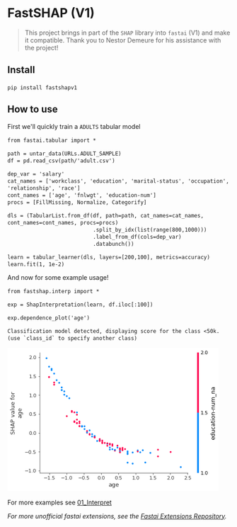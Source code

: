 # FastSHAP (V1)
> This project brings in part of the `SHAP` library into `fastai` (V1) and make it compatible. Thank you to Nestor Demeure for his assistance with the project!

## Install

`pip install fastshapv1`

## How to use

First we'll quickly train a `ADULTS` tabular model

```
from fastai.tabular import *
```

```
path = untar_data(URLs.ADULT_SAMPLE)
df = pd.read_csv(path/'adult.csv')
```

```
dep_var = 'salary'
cat_names = ['workclass', 'education', 'marital-status', 'occupation', 'relationship', 'race']
cont_names = ['age', 'fnlwgt', 'education-num']
procs = [FillMissing, Normalize, Categorify]
```

```
dls = (TabularList.from_df(df, path=path, cat_names=cat_names, cont_names=cont_names, procs=procs)
                           .split_by_idx(list(range(800,1000)))
                           .label_from_df(cols=dep_var)
                           .databunch())
```

```
learn = tabular_learner(dls, layers=[200,100], metrics=accuracy)
learn.fit(1, 1e-2)
```

And now for some example usage!

```
from fastshap.interp import *
```

```
exp = ShapInterpretation(learn, df.iloc[:100])
```

```
exp.dependence_plot('age')
```


    Classification model detected, displaying score for the class <50k.
    (use `class_id` to specify another class)



![png](docs/images/output_13_2.png)


For more examples see [01_Interpret](https://github.com/muellerzr/fastshap/blob/fastaiv1/nbs/01_interpret.ipynb)


*For more unofficial fastai extensions, see the [Fastai Extensions Repository](https://github.com/nestordemeure/fastai-extensions-repository).*
